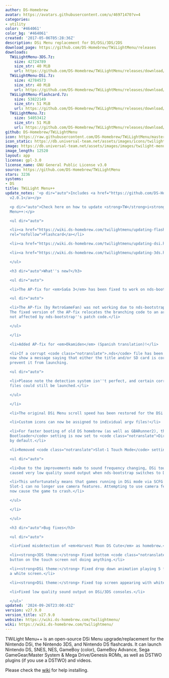 ```yaml
---
author: DS-Homebrew
avatar: https://avatars.githubusercontent.com/u/46971470?v=4
categories:
- utility
color: '#464061'
color_bg: '#464061'
created: '2017-05-06T05:28:36Z'
description: DSi Menu replacement for DS/DSi/3DS/2DS
download_page: https://github.com/DS-Homebrew/TWiLightMenu/releases
downloads:
  TWiLightMenu-3DS.7z:
    size: 42724789
    size_str: 40 MiB
    url: https://github.com/DS-Homebrew/TWiLightMenu/releases/download/v27.9.0/TWiLightMenu-3DS.7z
  TWiLightMenu-DSi.7z:
    size: 42784573
    size_str: 40 MiB
    url: https://github.com/DS-Homebrew/TWiLightMenu/releases/download/v27.9.0/TWiLightMenu-DSi.7z
  TWiLightMenu-Flashcard.7z:
    size: 53822149
    size_str: 51 MiB
    url: https://github.com/DS-Homebrew/TWiLightMenu/releases/download/v27.9.0/TWiLightMenu-Flashcard.7z
  TWiLightMenu.7z:
    size: 54053412
    size_str: 51 MiB
    url: https://github.com/DS-Homebrew/TWiLightMenu/releases/download/v27.9.0/TWiLightMenu.7z
github: DS-Homebrew/TWiLightMenu
icon: https://raw.githubusercontent.com/DS-Homebrew/TWiLightMenu/master/booter/Twilight%2B%2B-animated%20icon-fix.gif
icon_static: https://db.universal-team.net/assets/images/icons/twilight-menu.png
image: https://db.universal-team.net/assets/images/images/twilight-menu.png
image_length: 12520
layout: app
license: gpl-3.0
license_name: GNU General Public License v3.0
source: https://github.com/DS-Homebrew/TWiLightMenu
stars: 3236
systems:
- DS
title: TWiLight Menu++
update_notes: '<p dir="auto">Includes <a href="https://github.com/DS-Homebrew/nds-bootstrap/releases/tag/v2.0.1">nds-bootstrap
  v2.0.1</a></p>

  <p dir="auto">Check here on how to update <strong>TW</strong>i<strong>L</strong>ight
  Menu++:</p>

  <ul dir="auto">

  <li><a href="https://wiki.ds-homebrew.com/twilightmenu/updating-flashcard.html"
  rel="nofollow">Flashcard</a></li>

  <li><a href="https://wiki.ds-homebrew.com/twilightmenu/updating-dsi.html" rel="nofollow">DSi</a></li>

  <li><a href="https://wiki.ds-homebrew.com/twilightmenu/updating-3ds.html" rel="nofollow">3DS</a></li>

  </ul>

  <h3 dir="auto">What''s new?</h3>

  <ul dir="auto">

  <li>The AP-fix for <em>SaGa 3</em> has been fixed to work on nds-bootstrap!

  <ul dir="auto">

  <li>The AP-fix (by RetroGameFan) was not working due to nds-bootstrap''s patch code.
  The fixed version of the AP-fix relocates the branching code to an area where it''s
  not affected by nds-bootstrap''s patch code.</li>

  </ul>

  </li>

  <li>Added AP-fix for <em>Okamiden</em> (Spanish translation)!</li>

  <li>If a corrupt <code class="notranslate">.nds</code> file has been detected, it''ll
  now show a message saying that either the title and/or SD card is corrupted, and
  prevent it from launching.

  <ul dir="auto">

  <li>Please note the detection system isn''t perfect, and certain corrupt <code class="notranslate">.nds</code>
  files could still be launched.</li>

  </ul>

  </li>

  <li>The original DSi Menu scroll speed has been restored for the DSi theme!</li>

  <li>Custom icons can now be assigned to individual argv files!</li>

  <li>For faster booting of old DS homebrew (as well as GBARunner2), the <code class="notranslate">Load
  Bootloader</code> setting is now set to <code class="notranslate">Direct</code>
  by default.</li>

  <li>Removed <code class="notranslate">Slot-1 Touch Mode</code> setting.

  <ul dir="auto">

  <li>Due to the improvements made to sound frequency changing, DSi touch mode has
  caused very low quality sound output when nds-bootstrap switches to DS touch mode.</li>

  <li>This unfortunately means that games running in DSi mode via SCFG access for
  Slot-1 can no longer use camera features. Attempting to use camera features will
  now cause the game to crash.</li>

  </ul>

  </li>

  </ul>

  <h3 dir="auto">Bug fixes</h3>

  <ul dir="auto">

  <li>Fixed misdetection of <em>Harvest Moon DS Cute</em> as homebrew.</li>

  <li><strong>3DS theme:</strong> Fixed bottom <code class="notranslate">START</code>
  button on the touch screen not doing anything.</li>

  <li><strong>DSi theme:</strong> Fixed drop down animation playing 5 frames behind
  a white screen.</li>

  <li><strong>DSi theme:</strong> Fixed top screen appearing with white tint.</li>

  <li>Fixed low quality sound output on DSi/3DS consoles.</li>

  </ul>'
updated: '2024-09-26T23:00:43Z'
version: v27.9.0
version_title: v27.9.0
website: https://wiki.ds-homebrew.com/twilightmenu/
wiki: https://wiki.ds-homebrew.com/twilightmenu/
---
```

TWiLight Menu++ is an open-source DSi Menu upgrade/replacement for the Nintendo DSi, the Nintendo 3DS, and Nintendo DS flashcards. It can launch Nintendo DS, SNES, NES, GameBoy (color), GameBoy Advance, Sega GameGear/Master System & Mega Drive/Genesis ROMs, as well as DSTWO plugins (if you use a DSTWO) and videos.

Please check the [wiki](https://wiki.ds-homebrew.com/twilightmenu/) for help installing.